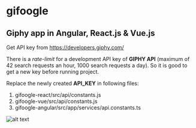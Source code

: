# gifoogle

## Giphy app in Angular, React.js & Vue.js

Get API key from https://developers.giphy.com/

There is a *rate-limit* for a development API key of **GIPHY API** (maximum of 42 search requests an hour, 1000 search requests a day). So it is good to get a new key before running project.

Replace the newly created **API_KEY** in following files:

1. gifoogle-react/src/api/constants.js
2. gifoogle-vue/src/api/constants.js
3. gifoogle-angular/src/app/services/api.constants.ts


![alt text](https://user-images.githubusercontent.com/19500703/54367393-1b61a900-4694-11e9-9d48-f92844863010.png)
